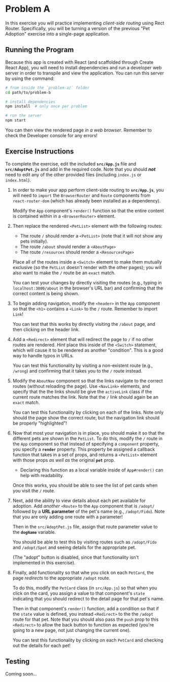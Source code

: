 # Problem A

In this exercise you will practice implementing _client-side routing_ using Rect Router. Specifically, you will be turning a version of the previous "Pet Adoption" exercise into a single-page application.

## Running the Program
Because this app is created with React (and scaffolded through Create React App), you will need to install dependencies and run a developer web server in order to transpile and view the application. You can run this server by using the command:

```bash
# from inside the `problem-a/` folder
cd path/to/problem-b

# install dependencies
npm install  # only once per problem

# run the server
npm start
```

You can then view the rendered page _in a web browser_. Remember to check the Developer console for any errors!


## Exercise Instructions
To complete the exercise, edit the included **`src/App.js`** file and **`src/AdoptPet.js`** and add in the required code. Note that you should ___not___ need to edit any of the other provided files (including `index.js` or `index.html`).


1. In order to make your app perform client-side routing to **`src/App.js`**, you will need to `import` the `BrowserRouter` and `Route` components from `react-router-dom` (which has already been installed as a dependency).

    Modify the `App` component's `render()` function so that the entire content is contained within in a `<BrowserRouter>` element.

2. Then replace the rendered `<PetList>` element with the following routes:

    - The route `/` should render a `<PetList>` (note that it will not show any pets initially).
    - The route `/about` should render a `<AboutPage>`
    - The route `/resources` should render a `<ResourcesPage>`

    Place all of the routes inside a `<Switch>` element to make them mutually exclusive (so the `PetList` doesn't render with the other pages); you will also want to make the `/` route be an `exact` match.

    You can test your changes by directly visiting the routes (e.g., typing in `localhost:3000/about` in the browser's URL bar) and confirming that the correct content is being shown.

3. To begin adding navigation, modify the `<header>` in the `App` component so that the `<h1>` contains a `<Link>` to the `/` route. Remember to import `Link`!

    You can test that this works by directly visiting the `/about` page, and then clicking on the header link.

4. Add a `<Redirect>` element that will redirect the page to `/` if no other routes are rendered. _Hint_ place this inside of the `<Switch>` statement, which will cause it to be rendered as another "condition". This is a good way to handle typos in URLs.

    You can test this functionality by visiting a non-existent route (e.g., `/wrong`) and confirming that it takes you to the `/` route instead.

5. Modify the `AboutNav` component so that the links navigate to the correct routes (without reloading the page). Use `<NavLink>` elements, and specify that the the links should be give the `activeLink` class if the current route matches the link. Note that the `/` link should again be an `exact` match.

    You can test this functionality by clicking on each of the links. Note only should the page show the correct route, but the navigation link should be properly "highlighted"!

6. Now that most your navigation is in place, you should make it so that the different pets are shown in the `PetList`. To do this, modify the `/` route in the `App` component so that instead of specifying a `component` property, you specify a **`render`** property. This property be assigned a callback function that takes in a set of props, and returns a `<PetList>` element with those props _as well as_ the original **`pet`** prop.

    - Declaring this function as a local variable inside of `App#render()` can help with readability.

    Once this works, you should be able to see the list of pet cards when you visit the `/` route.

7. Next, add the ability to view details about each pet available for adoption. Add _another_ `<Route>` to the `App` component that is `/adopt/` followed by a **URL parameter** of the pet's name (e.g., `/adopt/Fido`). Note that you are only adding one route with a parameter!

    Then in the `src/AdoptPet.js` file, assign that route parameter value to the **`dogName`** variable.

    You should be able to test this by visiting routes such as `/adopt/Fido` and `/adopt/Spot` and seeing details for the appropriate pet.

    (The "adopt" button is disabled, since that functionality isn't implemented in this exercise).

8. Finally, add functionality so that whe you click on each `PetCard`, the page _redirects_ to the appropriate `/adopt` route.

    To do this, modify the `PetCard` class (in `src/App.js`) so that when you click on the card, you assign a value to that component's `state` indicating that you should redirect to the detail page for that pet's name.

    Then in that component's `render()` function, add a condition so that if the `state` value is defined, you instead `<Redirect>` to the the `/adopt` route for that pet. Note that you should also pass the `push` prop to this `<Redirect>` to allow the back button to function as expected (you're going to a new page, not just changing the current one).

    You can test this functionality by clicking on each `PetCard` and checking out the details for each pet!

## Testing
Coming soon...
